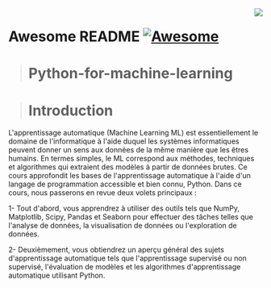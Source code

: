 

<img src="icon.png" align="right" />

# Awesome README [![Awesome](https://cdn.jsdelivr.net/gh/sindresorhus/awesome@d7305f38d29fed78fa85652e3a63e154dd8e8829/media/badge.svg)](https://github.com/sindresorhus/awesome#readme)

> # Python-for-machine-learning


> # Introduction

L'apprentissage automatique (Machine Learning ML) est essentiellement le domaine de
l'informatique à l'aide duquel les systèmes informatiques peuvent donner un sens aux données de la
même manière que les êtres humains. En termes simples, le ML correspond aux méthodes, techniques
et algorithmes qui extraient des modèles à partir de données brutes. Ce cours approfondit les bases de
l'apprentissage automatique à l'aide d'un langage de programmation accessible et bien connu, Python.
Dans ce cours, nous passerons en revue deux volets principaux :

1- Tout d'abord, vous apprendrez à utiliser des outils tels que NumPy, Matplotlib, Scipy, Pandas
et Seaborn pour effectuer des tâches telles que l'analyse de données, la visualisation de données
ou l'exploration de données.

2- Deuxièmement, vous obtiendrez un aperçu général des sujets d'apprentissage automatique tels
que l'apprentissage supervisé ou non supervisé, l'évaluation de modèles et les algorithmes
d'apprentissage automatique utilisant Python.
